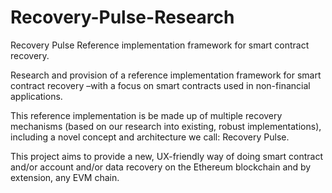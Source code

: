 # Recovery-Pulse-Research
Recovery Pulse Reference implementation framework for smart contract recovery.

Research and provision of a reference implementation framework for smart contract recovery –with a focus on smart contracts used in non-financial applications.  

This reference implementation is be made up of multiple recovery mechanisms (based on our research into existing, robust implementations), including a novel concept and architecture we call: Recovery Pulse.  

This project aims to provide a new, UX-friendly way of doing smart contract and/or account and/or data recovery on the Ethereum blockchain and by extension, any EVM chain.
